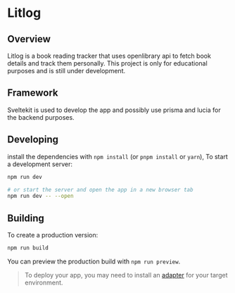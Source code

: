 # Litlog

## Overview

Litlog is a book reading tracker that uses openlibrary api to fetch book details and track them personally. This project is only for educational purposes and is still under development.

## Framework

Sveltekit is used to develop the app and possibly use prisma and lucia for the backend purposes.

## Developing

install the dependencies with `npm install` (or `pnpm install` or `yarn`), To start a development server:

```bash
npm run dev

# or start the server and open the app in a new browser tab
npm run dev -- --open
```

## Building

To create a production version:

```bash
npm run build
```

You can preview the production build with `npm run preview`.

> To deploy your app, you may need to install an [adapter](https://kit.svelte.dev/docs/adapters) for your target environment.
